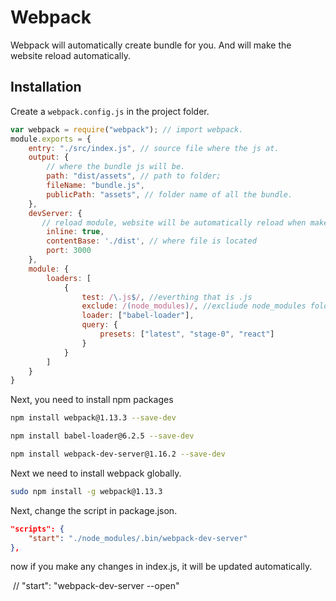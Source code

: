 # Webpack

Webpack will automatically create bundle for you. And will make the website reload automatically.

## Installation

Create a `webpack.config.js` in the project folder.

```javascript
var webpack = require("webpack"); // import webpack.
module.exports = {
    entry: "./src/index.js", // source file where the js at.
    output: {
        // where the bundle js will be.
        path: "dist/assets", // path to folder;
        fileName: "bundle.js",
        publicPath: "assets", // folder name of all the bundle.
    },
    devServer: {
       // reload module, website will be automatically reload when make any changes.
        inline: true,
        contentBase: './dist', // where file is located
        port: 3000
    }, 
    module: {
    	loaders: [
            {
                test: /\.js$/, //everthing that is .js
                exclude: /(node_modules)/, //excliude node_modules folder
                loader: ["babel-loader"],
                query: {
                    presets: ["latest", "stage-0", "react"]
                }
            }
    	]	
	}
}
```

Next, you need to install npm packages

```bash
npm install webpack@1.13.3 --save-dev
```

```bash
npm install babel-loader@6.2.5 --save-dev
```

```bash
npm install webpack-dev-server@1.16.2 --save-dev
```
Next we need to install webpack globally.
```bash
sudo npm install -g webpack@1.13.3
```



Next, change the script in package.json.

```json
"scripts": {
    "start": "./node_modules/.bin/webpack-dev-server"
},
```



now if you make any changes in index.js, it will be updated automatically.



​    // "start": "webpack-dev-server --open"